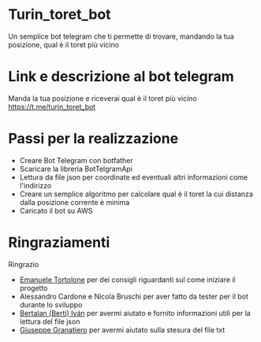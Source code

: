 # Turin_toret_bot

Un semplice bot telegram che ti permette di trovare, mandando la tua posizione, qual è il toret più vicino

# Link e descrizione al bot telegram

Manda la tua posizione e riceverai qual è il toret più vicino https://t.me/turin_toret_bot

# Passi per la realizzazione

* Creare Bot Telegram con botfather
* Scaricare la libreria BotTelgramApi
* Lettura da file json per coordinate ed eventuali altri informazioni come l'indirizzo
* Creare un semplice algoritmo per calcolare qual è il toret la cui distanza dalla posizione corrente è minima
* Caricato il bot su AWS

# Ringraziamenti
Ringrazio
* [Emanuele Tortolone](https://github.com/emanueletortolone) per dei consigli riguardanti sul come iniziare il progetto
* Alessandro Cardone e Nicola Bruschi per aver fatto da tester per il bot durante lo sviluppo
* [Bertalan (Berti) Iván](https://www.linkedin.com/in/iberti/) per avermi aiutato e fornito informazioni utili per la lettura del file json
* [Giuseppe Granatiero](https://giuseppegranatiero.github.io/) per avermi aiutato sulla stesura del file txt 
